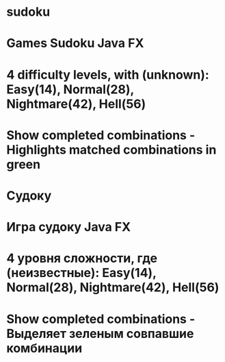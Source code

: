 # sudoku
# Games Sudoku Java FX
# 4 difficulty levels, with (unknown): Easy(14), Normal(28), Nightmare(42), Hell(56)
# Show completed combinations - Highlights matched combinations in green


# Судоку
# Игра судоку Java FX
# 4 уровня сложности, где (неизвестные): Easy(14), Normal(28), Nightmare(42), Hell(56)
# Show completed combinations - Выделяет зеленым совпавшие комбинации
